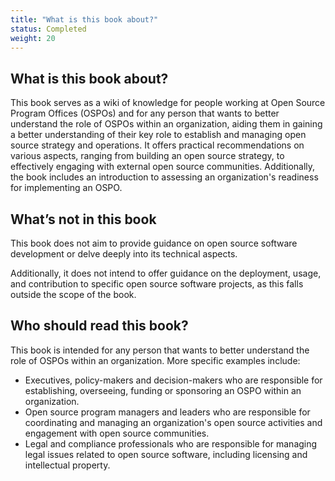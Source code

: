 ```yaml
---
title: "What is this book about?"
status: Completed
weight: 20
---
```


## What is this book about?

This book serves as a wiki of knowledge for people working at Open Source Program Offices (OSPOs) and for any person that wants to better understand the role of OSPOs within an organization, aiding them in gaining a better understanding of their key role to establish and managing open source strategy and operations. It offers practical recommendations on various aspects, ranging from building an open source  strategy, to effectively engaging with external open source communities. Additionally, the book includes an introduction to assessing an organization's readiness for implementing an OSPO.

## What’s not in this book

This book does not aim to provide guidance on open source software development or delve deeply into its technical aspects.

Additionally, it does not intend to offer guidance on the deployment, usage, and contribution to specific open source software projects, as this falls outside the scope of the book.

## Who should read this book?

This book is intended for any person that wants to better understand the role of OSPOs within an organization.
More specific examples include:

* Executives, policy-makers and decision-makers who are responsible for establishing, overseeing, funding or sponsoring an OSPO within an organization.
* Open source program managers and leaders who are responsible for coordinating and managing an organization's open source activities and engagement with open source communities.
* Legal and compliance professionals who are responsible for managing legal issues related to open source software, including licensing and intellectual property.
